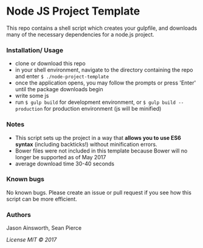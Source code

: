 # Node JS Project Template

This repo contains a shell script which creates your gulpfile, and downloads many of the necessary dependencies for a node.js project.

### Installation/ Usage
* clone or download this repo
* in your shell environment, navigate to the directory containing the repo and enter `$ ./node-project-template`
* once the application opens, you may follow the prompts or press 'Enter' until the package downloads begin
* write some js
* run `$ gulp build` for development environment, or `$ gulp build --production` for production environment (js will be minified)

### Notes
* This script sets up the project in a way that **allows you to use ES6 syntax** (including backticks!) without minification errors.  
* Bower files were not included in this template because Bower will no longer be supported as of May 2017
* average download time 30-40 seconds

### Known bugs
No known bugs. Please create an issue or pull request if you see how this script can be more efficient.

### Authors
Jason Ainsworth, Sean Pierce  

_License MIT &copy; 2017_

